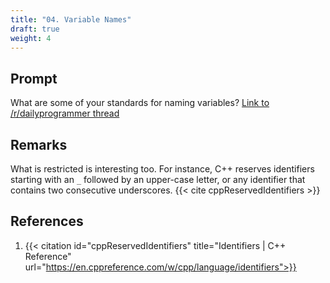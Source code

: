 ```yaml
---
title: "04. Variable Names"
draft: true
weight: 4
---
```


## Prompt

What are some of your standards for naming variables? [Link to /r/dailyprogrammer thread](https://www.reddit.com/r/dailyprogrammer/comments/2byh4e/weekly_4_variable_names/)

## Remarks

What is restricted is interesting too. For instance, C++ reserves identifiers starting with an `_` followed by an upper-case letter, or any identifier that contains two consecutive underscores. {{< cite cppReservedIdentifiers >}}

## References

1. {{< citation
    id="cppReservedIdentifiers"
    title="Identifiers | C++ Reference"
    url="https://en.cppreference.com/w/cpp/language/identifiers">}}
